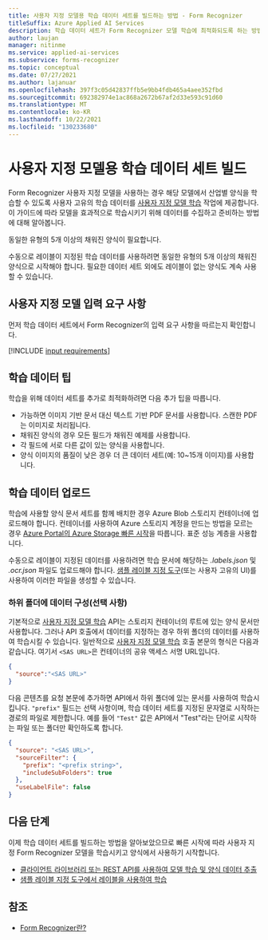 ```yaml
---
title: 사용자 지정 모델용 학습 데이터 세트를 빌드하는 방법 - Form Recognizer
titleSuffix: Azure Applied AI Services
description: 학습 데이터 세트가 Form Recognizer 모델 학습에 최적화되도록 하는 방법을 알아봅니다.
author: laujan
manager: nitinme
ms.service: applied-ai-services
ms.subservice: forms-recognizer
ms.topic: conceptual
ms.date: 07/27/2021
ms.author: lajanuar
ms.openlocfilehash: 397f3c05d42837ffb5e9bb4fdb465a4aee352fbd
ms.sourcegitcommit: 692382974e1ac868a2672b67af2d33e593c91d60
ms.translationtype: MT
ms.contentlocale: ko-KR
ms.lasthandoff: 10/22/2021
ms.locfileid: "130233680"
---
```

# <a name="build-a-training-data-set-for-a-custom-model"></a>사용자 지정 모델용 학습 데이터 세트 빌드

Form Recognizer 사용자 지정 모델을 사용하는 경우 해당 모델에서 산업별 양식을 학습할 수 있도록 사용자 고유의 학습 데이터를 [사용자 지정 모델 학습](https://westus.dev.cognitive.microsoft.com/docs/services/form-recognizer-api-v2-1/operations/TrainCustomModelAsync) 작업에 제공합니다. 이 가이드에 따라 모델을 효과적으로 학습시키기 위해 데이터를 수집하고 준비하는 방법에 대해 알아봅니다.

동일한 유형의 5개 이상의 채워진 양식이 필요합니다.

수동으로 레이블이 지정된 학습 데이터를 사용하려면 동일한 유형의 5개 이상의 채워진 양식으로 시작해야 합니다. 필요한 데이터 세트 외에도 레이블이 없는 양식도 계속 사용할 수 있습니다.

## <a name="custom-model-input-requirements"></a>사용자 지정 모델 입력 요구 사항

먼저 학습 데이터 세트에서 Form Recognizer의 입력 요구 사항을 따르는지 확인합니다.

[!INCLUDE [input requirements](./includes/input-requirements.md)]

## <a name="training-data-tips"></a>학습 데이터 팁

학습을 위해 데이터 세트를 추가로 최적화하려면 다음 추가 팁을 따릅니다.

* 가능하면 이미지 기반 문서 대신 텍스트 기반 PDF 문서를 사용합니다. 스캔한 PDF는 이미지로 처리됩니다.
* 채워진 양식의 경우 모든 필드가 채워진 예제를 사용합니다.
* 각 필드에 서로 다른 값이 있는 양식을 사용합니다.
* 양식 이미지의 품질이 낮은 경우 더 큰 데이터 세트(예: 10~15개 이미지)를 사용합니다.

## <a name="upload-your-training-data"></a>학습 데이터 업로드

학습에 사용할 양식 문서 세트를 함께 배치한 경우 Azure Blob 스토리지 컨테이너에 업로드해야 합니다. 컨테이너를 사용하여 Azure 스토리지 계정을 만드는 방법을 모르는 경우 [Azure Portal의 Azure Storage 빠른 시작](../../storage/blobs/storage-quickstart-blobs-portal.md)을 따릅니다. 표준 성능 계층을 사용합니다.

수동으로 레이블이 지정된 데이터를 사용하려면 학습 문서에 해당하는 *.labels.json* 및 *.ocr.json* 파일도 업로드해야 합니다. [샘플 레이블 지정 도구](label-tool.md)(또는 사용자 고유의 UI)를 사용하여 이러한 파일을 생성할 수 있습니다.

### <a name="organize-your-data-in-subfolders-optional"></a>하위 폴더에 데이터 구성(선택 사항)

기본적으로 [사용자 지정 모델 학습](https://westus.dev.cognitive.microsoft.com/docs/services/form-recognizer-api-v2-1/operations/TrainCustomModelAsync) API는 스토리지 컨테이너의 루트에 있는 양식 문서만 사용합니다. 그러나 API 호출에서 데이터를 지정하는 경우 하위 폴더의 데이터를 사용하여 학습시킬 수 있습니다. 일반적으로 [사용자 지정 모델 학습](https://westus.dev.cognitive.microsoft.com/docs/services/form-recognizer-api-v2-1/operations/TrainCustomModelAsync) 호출 본문의 형식은 다음과 같습니다. 여기서 `<SAS URL>`은 컨테이너의 공유 액세스 서명 URL입니다.

```json
{
  "source":"<SAS URL>"
}
```

다음 콘텐츠를 요청 본문에 추가하면 API에서 하위 폴더에 있는 문서를 사용하여 학습시킵니다. `"prefix"` 필드는 선택 사항이며, 학습 데이터 세트를 지정된 문자열로 시작하는 경로의 파일로 제한합니다. 예를 들어 `"Test"` 값은 API에서 "Test"라는 단어로 시작하는 파일 또는 폴더만 확인하도록 합니다.

```json
{
  "source": "<SAS URL>",
  "sourceFilter": {
    "prefix": "<prefix string>",
    "includeSubFolders": true
  },
  "useLabelFile": false
}
```

## <a name="next-steps"></a>다음 단계

이제 학습 데이터 세트를 빌드하는 방법을 알아보았으므로 빠른 시작에 따라 사용자 지정 Form Recognizer 모델을 학습시키고 양식에서 사용하기 시작합니다.

* [클라이언트 라이브러리 또는 REST API를 사용하여 모델 학습 및 양식 데이터 추출](./quickstarts/try-sdk-rest-api.md)
* [샘플 레이블 지정 도구에서 레이블을 사용하여 학습](label-tool.md)

## <a name="see-also"></a>참조

* [Form Recognizer란?](./overview.md)